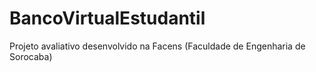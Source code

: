 # BancoVirtualEstudantil
Projeto avaliativo desenvolvido na Facens (Faculdade de Engenharia de Sorocaba)
